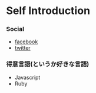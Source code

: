 # Self Introduction

### Social
* [facebook](https://www.facebook.com/taikai.takeda)
* [twitter](https://twitter.com/BigSea____)

### 得意言語(というか好きな言語)
* Javascript
* Ruby
